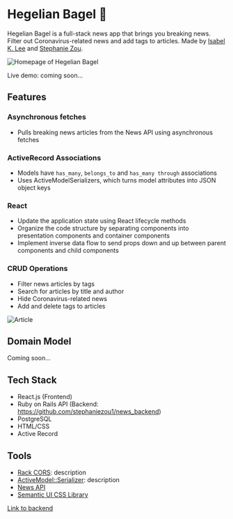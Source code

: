 Hegelian Bagel 🥯
========================

Hegelian Bagel is a full-stack news app that brings you breaking news. Filter out Coronavirus-related news and add tags to articles. Made by [Isabel K. Lee](https://www.kleetime.com) and [Stephanie Zou](https://github.com/stephaniezou1).

![Homepage of Hegelian Bagel](https://i.imgur.com/ze3yA2a.png)

Live demo: coming soon...

## Features

### Asynchronous fetches
* Pulls breaking news articles from the News API using asynchronous fetches

### ActiveRecord Associations
* Models have `has_many`, `belongs_to` and `has_many through` associations
* Uses ActiveModelSerializers, which turns model attributes into JSON object keys

### React
* Update the application state using React lifecycle methods
* Organize the code structure by separating components into presentation components and container components
* Implement inverse data flow to send props down and up between parent components and child components

### CRUD Operations
* Filter news articles by tags
* Search for articles by title and author
* Hide Coronavirus-related news
* Add and delete tags to articles

![Article](https://i.imgur.com/OL2bsJu.png)

## Domain Model
Coming soon...

## Tech Stack
* React.js (Frontend)
* Ruby on Rails API (Backend: https://github.com/stephaniezou1/news_backend)
* PostgreSQL
* HTML/CSS
* Active Record

## Tools
* [Rack CORS](https://github.com/cyu/rack-cors): description
* [ActiveModel::Serializer](https://github.com/rails-api/active_model_serializers): description
* [News API](https://newsapi.org)
* [Semantic UI CSS Library](https://semantic-ui.com)

[Link to backend](https://github.com/stephaniezou1/news_backend)
